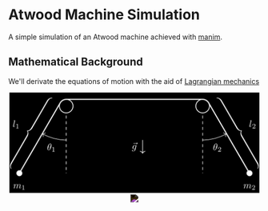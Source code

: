 
# Atwood Machine Simulation

A simple simulation of an Atwood machine achieved with [manim](github.com).

## Mathematical Background

We'll derivate the equations of motion with the aid of [Lagrangian mechanics](https://en.wikipedia.org/wiki/Lagrangian_mechanics)


<div align="center">
  <img src="./tex/atwood_image.svg" width="500">
</div>



<div align="center">
  <img src="./T_def.svg" style="width:85%">
</div>

<style>
img {
  filter: invert(100%)
}
</style>